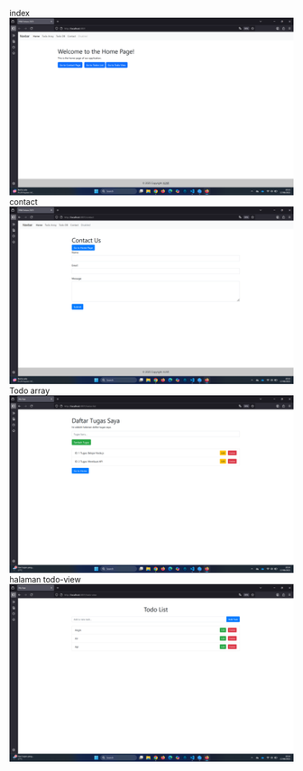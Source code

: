 index
![alt text](image.png)
contact
![alt text](image-1.png)
Todo array
![alt text](image-2.png)
halaman todo-view
![alt text](image-3.png)